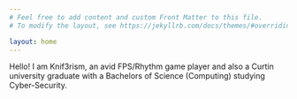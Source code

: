 ```yaml
---
# Feel free to add content and custom Front Matter to this file.
# To modify the layout, see https://jekyllrb.com/docs/themes/#overriding-theme-defaults

layout: home
---
```


Hello! I am Knif3rism, an avid FPS/Rhythm game player and also a Curtin university graduate with a Bachelors of Science (Computing) studying Cyber-Security.